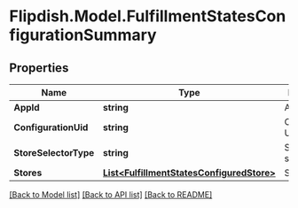 # Flipdish.Model.FulfillmentStatesConfigurationSummary
## Properties

Name | Type | Description | Notes
------------ | ------------- | ------------- | -------------
**AppId** | **string** | AppId | 
**ConfigurationUid** | **string** | Configuration Uid | [optional] 
**StoreSelectorType** | **string** | Store selector type | [optional] 
**Stores** | [**List&lt;FulfillmentStatesConfiguredStore&gt;**](FulfillmentStatesConfiguredStore.md) | Stores | [optional] 

[[Back to Model list]](../README.md#documentation-for-models) [[Back to API list]](../README.md#documentation-for-api-endpoints) [[Back to README]](../README.md)

